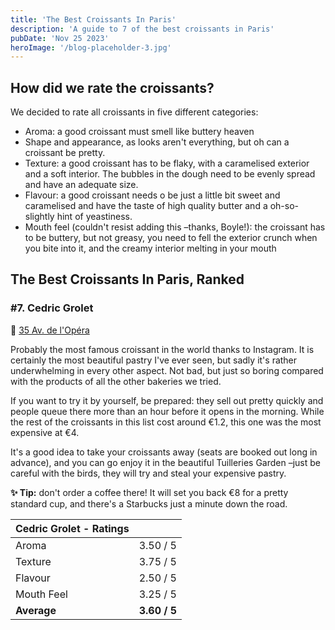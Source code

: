 ```yaml
---
title: 'The Best Croissants In Paris'
description: 'A guide to 7 of the best croissants in Paris'
pubDate: 'Nov 25 2023'
heroImage: '/blog-placeholder-3.jpg'
---
```


## How did we rate the croissants?
We decided to rate all croissants in five different categories:
* Aroma: a good croissant must smell like buttery heaven
* Shape and appearance, as looks aren't everything, but oh can a croissant be pretty.
* Texture: a good croissant has to be flaky, with a caramelised exterior and a soft interior. The bubbles in the dough need to be evenly spread and have an adequate size.
* Flavour: a good croissant needs o be just a little bit sweet and caramelised and have the taste of high quality butter  and a oh-so-slightly hint of yeastiness.
* Mouth feel (couldn't resist adding this –thanks, Boyle!): the croissant has to be buttery, but not greasy, you need to fell the exterior crunch when you bite into it, and the creamy interior melting in your mouth

## The Best Croissants In Paris, Ranked

### #7. Cedric Grolet
📍 [35 Av. de l'Opéra](https://goo.gl/maps/ZDP5NjiBqyZxqgP26)

Probably the most famous croissant in the world thanks to Instagram. It is certainly the most beautiful pastry I've ever seen, but sadly it's rather underwhelming in every other aspect. Not bad, but just so boring compared with the products of all the other bakeries we tried.

If you want to try it by yourself, be prepared: they sell out pretty quickly and people queue there more than an hour before it opens in the morning. While the rest of the croissants in this list cost around €1.2, this one was the most expensive at €4.

It's a good idea to take your croissants away (seats are booked out long in advance), and you can go enjoy it in the beautiful Tuilleries Garden –just be careful with the birds, they will try and steal your expensive pastry.

**✨ Tip:** don't order a coffee there! It will set you back €8 for a pretty standard cup, and there's a Starbucks just a minute down the road.

| Cedric Grolet - Ratings |              |
|-------------------------|--------------|
| Aroma                   | 3.50 / 5     |
| Texture                 | 3.75 / 5     |
| Flavour                 | 2.50 / 5     |
| Mouth Feel              | 3.25 / 5     |
| **Average**             | **3.60 / 5** |
